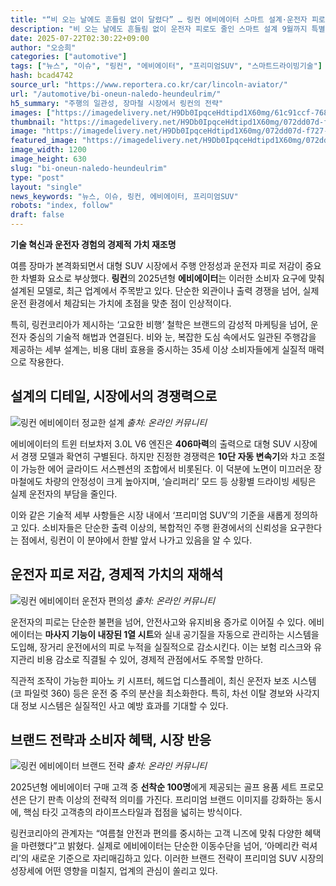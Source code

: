 ```yaml
---
title: "“비 오는 날에도 흔들림 없이 달렸다” … 링컨 에비에이터 스마트 설계·운전자 피로 저감"
description: "비 오는 날에도 흔들림 없이 운전자 피로도 줄인 스마트 설계 9월까지 특별 프로모션 진행 ..."
date: 2025-07-22T02:30:22+09:00
author: "오승희"
categories: ["automotive"]
tags: ["뉴스", "이슈", "링컨", "에비에이터", "프리미엄SUV", "스마트드라이빙기술"]
hash: bcad4742
source_url: "https://www.reportera.co.kr/car/lincoln-aviator/"
url: "/automotive/bi-oneun-naledo-heundeulrim/"
h5_summary: "주행의 일관성, 장마철 시장에서 링컨의 전략"
images: ["https://imagedelivery.net/H9Db0IpqceHdtipd1X60mg/61c91ccf-7681-4f14-fcfc-c526f93e2900/public", "https://imagedelivery.net/H9Db0IpqceHdtipd1X60mg/1efb5615-b4e7-4e8c-82de-26593c916d00/public", "https://imagedelivery.net/H9Db0IpqceHdtipd1X60mg/072dd07d-f727-484e-641b-3de0ff598e00/public", "https://imagedelivery.net/H9Db0IpqceHdtipd1X60mg/313406f5-060b-4870-51d8-1e8a170c3700/public"]
thumbnail: "https://imagedelivery.net/H9Db0IpqceHdtipd1X60mg/072dd07d-f727-484e-641b-3de0ff598e00/public"
image: "https://imagedelivery.net/H9Db0IpqceHdtipd1X60mg/072dd07d-f727-484e-641b-3de0ff598e00/public"
featured_image: "https://imagedelivery.net/H9Db0IpqceHdtipd1X60mg/072dd07d-f727-484e-641b-3de0ff598e00/public"
image_width: 1200
image_height: 630
slug: "bi-oneun-naledo-heundeulrim"
type: "post"
layout: "single"
news_keywords: "뉴스, 이슈, 링컨, 에비에이터, 프리미엄SUV"
robots: "index, follow"
draft: false
---
```


**기술 혁신과 운전자 경험의 경제적 가치 재조명**

여름 장마가 본격화되면서 대형 SUV 시장에서 주행 안정성과 운전자 피로 저감이 중요한 차별화 요소로 부상했다. **링컨**의 2025년형 **에비에이터**는 이러한 소비자 요구에 맞춰 설계된 모델로, 최근 업계에서 주목받고 있다. 단순한 외관이나 출력 경쟁을 넘어, 실제 운전 환경에서 체감되는 가치에 초점을 맞춘 점이 인상적이다.

특히, 링컨코리아가 제시하는 ‘고요한 비행’ 철학은 브랜드의 감성적 마케팅을 넘어, 운전자 중심의 기술적 해법과 연결된다. 비와 눈, 복잡한 도심 속에서도 일관된 주행감을 제공하는 세부 설계는, 비용 대비 효용을 중시하는 35세 이상 소비자들에게 실질적 매력으로 작용한다.

## 설계의 디테일, 시장에서의 경쟁력으로

![링컨 에비에이터 정교한 설계](https://imagedelivery.net/H9Db0IpqceHdtipd1X60mg/313406f5-060b-4870-51d8-1e8a170c3700/public)
*출처: 온라인 커뮤니티*


에비에이터의 트윈 터보차저 3.0L V6 엔진은 **406마력**의 출력으로 대형 SUV 시장에서 경쟁 모델과 확연히 구별된다. 하지만 진정한 경쟁력은 **10단 자동 변속기**와 차고 조절이 가능한 에어 글라이드 서스펜션의 조합에서 비롯된다. 이 덕분에 노면이 미끄러운 장마철에도 차량의 안정성이 크게 높아지며, ‘슬리퍼리’ 모드 등 상황별 드라이빙 세팅은 실제 운전자의 부담을 줄인다.

이와 같은 기술적 세부 사항들은 시장 내에서 ‘프리미엄 SUV’의 기준을 새롭게 정의하고 있다. 소비자들은 단순한 출력 이상의, 복합적인 주행 환경에서의 신뢰성을 요구한다는 점에서, 링컨이 이 분야에서 한발 앞서 나가고 있음을 알 수 있다.

## 운전자 피로 저감, 경제적 가치의 재해석

![링컨 에비에이터 운전자 편의성](https://imagedelivery.net/H9Db0IpqceHdtipd1X60mg/1efb5615-b4e7-4e8c-82de-26593c916d00/public)
*출처: 온라인 커뮤니티*


운전자의 피로는 단순한 불편을 넘어, 안전사고와 유지비용 증가로 이어질 수 있다. 에비에이터는 **마사지 기능이 내장된 1열 시트**와 실내 공기질을 자동으로 관리하는 시스템을 도입해, 장거리 운전에서의 피로 누적을 실질적으로 감소시킨다. 이는 보험 리스크와 유지관리 비용 감소로 직결될 수 있어, 경제적 관점에서도 주목할 만하다.

직관적 조작이 가능한 피아노 키 시프터, 헤드업 디스플레이, 최신 운전자 보조 시스템(코 파일럿 360) 등은 운전 중 주의 분산을 최소화한다. 특히, 차선 이탈 경보와 사각지대 정보 시스템은 실질적인 사고 예방 효과를 기대할 수 있다.

## 브랜드 전략과 소비자 혜택, 시장 반응

![링컨 에비에이터 브랜드 전략](https://imagedelivery.net/H9Db0IpqceHdtipd1X60mg/61c91ccf-7681-4f14-fcfc-c526f93e2900/public)
*출처: 온라인 커뮤니티*


2025년형 에비에이터 구매 고객 중 **선착순 100명**에게 제공되는 골프 용품 세트 프로모션은 단기 판촉 이상의 전략적 의미를 가진다. 프리미엄 브랜드 이미지를 강화하는 동시에, 핵심 타깃 고객층의 라이프스타일과 접점을 넓히는 방식이다.

링컨코리아의 관계자는 “여름철 안전과 편의를 중시하는 고객 니즈에 맞춰 다양한 혜택을 마련했다”고 밝혔다. 실제로 에비에이터는 단순한 이동수단을 넘어, ‘아메리칸 럭셔리’의 새로운 기준으로 자리매김하고 있다. 이러한 브랜드 전략이 프리미엄 SUV 시장의 성장세에 어떤 영향을 미칠지, 업계의 관심이 쏠리고 있다.
